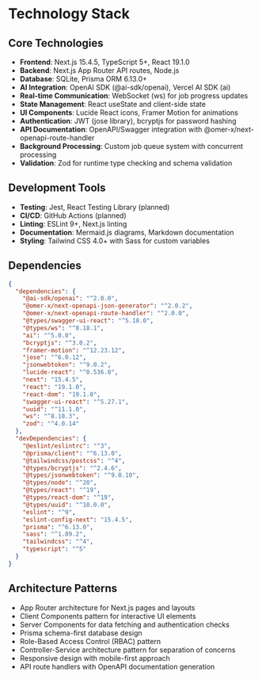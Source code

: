 # Technology Stack

## Core Technologies
- **Frontend**: Next.js 15.4.5, TypeScript 5+, React 19.1.0
- **Backend**: Next.js App Router API routes, Node.js
- **Database**: SQLite, Prisma ORM 6.13.0+
- **AI Integration**: OpenAI SDK (@ai-sdk/openai), Vercel AI SDK (ai)
- **Real-time Communication**: WebSocket (ws) for job progress updates
- **State Management**: React useState and client-side state
- **UI Components**: Lucide React icons, Framer Motion for animations
- **Authentication**: JWT (jose library), bcryptjs for password hashing
- **API Documentation**: OpenAPI/Swagger integration with @omer-x/next-openapi-route-handler
- **Background Processing**: Custom job queue system with concurrent processing
- **Validation**: Zod for runtime type checking and schema validation

## Development Tools
- **Testing**: Jest, React Testing Library (planned)
- **CI/CD**: GitHub Actions (planned)
- **Linting**: ESLint 9+, Next.js linting
- **Documentation**: Mermaid.js diagrams, Markdown documentation
- **Styling**: Tailwind CSS 4.0+ with Sass for custom variables

## Dependencies
```json
{
  "dependencies": {
    "@ai-sdk/openai": "^2.0.0",
    "@omer-x/next-openapi-json-generator": "^2.0.2",
    "@omer-x/next-openapi-route-handler": "^2.0.0",
    "@types/swagger-ui-react": "^5.18.0",
    "@types/ws": "^8.18.1",
    "ai": "^5.0.0",
    "bcryptjs": "^3.0.2",
    "framer-motion": "^12.23.12",
    "jose": "^6.0.12",
    "jsonwebtoken": "^9.0.2",
    "lucide-react": "^0.536.0",
    "next": "15.4.5",
    "react": "19.1.0",
    "react-dom": "19.1.0",
    "swagger-ui-react": "^5.27.1",
    "uuid": "^11.1.0",
    "ws": "^8.18.3",
    "zod": "^4.0.14"
  },
  "devDependencies": {
    "@eslint/eslintrc": "^3",
    "@prisma/client": "^6.13.0",
    "@tailwindcss/postcss": "^4",
    "@types/bcryptjs": "^2.4.6",
    "@types/jsonwebtoken": "^9.0.10",
    "@types/node": "^20",
    "@types/react": "^19",
    "@types/react-dom": "^19",
    "@types/uuid": "^10.0.0",
    "eslint": "^9",
    "eslint-config-next": "15.4.5",
    "prisma": "^6.13.0",
    "sass": "^1.89.2",
    "tailwindcss": "^4",
    "typescript": "^5"
  }
}
```

## Architecture Patterns
- App Router architecture for Next.js pages and layouts
- Client Components pattern for interactive UI elements
- Server Components for data fetching and authentication checks
- Prisma schema-first database design
- Role-Based Access Control (RBAC) pattern
- Controller-Service architecture pattern for separation of concerns
- Responsive design with mobile-first approach
- API route handlers with OpenAPI documentation generation
